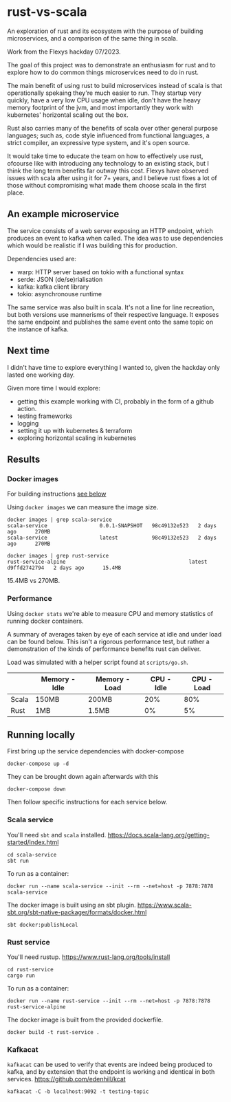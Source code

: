 # rust-vs-scala
An exploration of rust and its ecosystem with the purpose of building microservices, and a comparison of the same thing in scala.

Work from the Flexys hackday 07/2023.

The goal of this project was to demonstrate an enthusiasm for rust and to explore how to do common things microservices need to do in rust. 

The main benefit of using rust to build microservices instead of scala is that operationally spekaing they're much easier to run. They startup very quickly,  have a very low CPU usage when idle, don't have the heavy memory footprint of the jvm, and most importantly they work with kubernetes' horizontal scaling out the box.

Rust also carries many of the benefits of scala over other general purpose languages; such as, code style influenced from functional languages, a strict compiler, an expressive type system, and it's open source.

It would take time to educate the team on how to effectively use rust, ofcourse like with introducing any technology to an existing stack, but I think the long term benefits far outway this cost. Flexys have observed issues with scala after using it for 7+ years, and I believe rust fixes a lot of those without compromising what made them choose scala in the first place.

## An example microservice
The service consists of a web server exposing an HTTP endpoint, which produces an event to kafka when called. The idea was to use dependencies which would be realistic if I was building this for production.

Dependencies used are:
- warp: HTTP server based on tokio with a functional syntax
- serde: JSON (de/se)rialisation
- kafka:  kafka client library 
- tokio: asynchronouse runtime

The same service was also built in scala. It's not a line for line recreation, but both versions use mannerisms of their respective language. It exposes the same endpoint and publishes the same event onto the same topic on the instance of kafka.

## Next time
I didn't have time to explore everything I wanted to, given the hackday only lasted one working day.

Given more time I would explore:
- getting this example working with CI, probably in the form of a github action.
- testing frameworks
- logging
- setting it up with kubernetes & terraform
- exploring horizontal scaling in kubernetes

## Results

### Docker images
For building instructions [see below](#scala-service)

Using `docker images` we can measure the image size.

```shell
docker images | grep scala-service
scala-service                 0.0.1-SNAPSHOT   98c49132e523   2 days ago      270MB
scala-service                 latest           98c49132e523   2 days ago      270MB
```

```shell
docker images | grep rust-service
rust-service-alpine                                        latest           d9ffd2742794   2 days ago      15.4MB
```

15.4MB vs 270MB.

### Performance
Using `docker stats` we're able to measure CPU and memory statistics of running docker containers.

A summary of averages taken by eye of each service at idle and under load can be found below. This isn't a rigorous performance test, but rather a demonstration of the kinds of performance benefits rust can deliver.

Load was simulated with a helper script found at `scripts/go.sh`.

|       | Memory - Idle | Memory - Load | CPU - Idle | CPU - Load |
| ----- | ------------- | ------------- | ---------- | ---------- |
| Scala | 150MB         | 200MB         | 20%        | 80%        |
| Rust  | 1MB           | 1.5MB         | 0%         | 5%         |

## Running locally
First bring up the service dependencies with docker-compose

```shell
docker-compose up -d
```

They can be brought down again afterwards with this
```shell
docker-compose down
```

Then follow specific instructions for each service below.

### Scala service
You'll need `sbt` and `scala` installed. https://docs.scala-lang.org/getting-started/index.html
```shell
cd scala-service
sbt run
```

To run as a container:
```shell
docker run --name scala-service --init --rm --net=host -p 7878:7878 scala-service
```

The docker image is built using an sbt plugin. https://www.scala-sbt.org/sbt-native-packager/formats/docker.html
```shell
sbt docker:publishLocal
```

### Rust service
You'll need rustup. https://www.rust-lang.org/tools/install
```shell
cd rust-service
cargo run
```

To run as a container:
```shell
docker run --name rust-service --init --rm --net=host -p 7878:7878 rust-service-alpine
```

The docker image is built from the provided dockerfile.
```shell
docker build -t rust-service .
```

### Kafkacat
`kafkacat` can be used to verify that events are indeed being produced to kafka, and by extension that the endpoint is working and identical in both services. https://github.com/edenhill/kcat

```shell
kafkacat -C -b localhost:9092 -t testing-topic
```